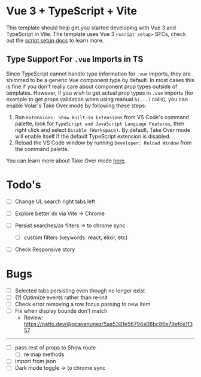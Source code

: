 # Vue 3 + TypeScript + Vite

This template should help get you started developing with Vue 3 and TypeScript in Vite. The template uses Vue 3 `<script setup>` SFCs, check out the [script setup docs](https://v3.vuejs.org/api/sfc-script-setup.html#sfc-script-setup) to learn more.

## Type Support For `.vue` Imports in TS

Since TypeScript cannot handle type information for `.vue` imports, they are shimmed to be a generic Vue component type by default. In most cases this is fine if you don't really care about component prop types outside of templates. However, if you wish to get actual prop types in `.vue` imports (for example to get props validation when using manual `h(...)` calls), you can enable Volar's Take Over mode by following these steps:

1. Run `Extensions: Show Built-in Extensions` from VS Code's command palette, look for `TypeScript and JavaScript Language Features`, then right click and select `Disable (Workspace)`. By default, Take Over mode will enable itself if the default TypeScript extension is disabled.
2. Reload the VS Code window by running `Developer: Reload Window` from the command palette.

You can learn more about Take Over mode [here](https://github.com/johnsoncodehk/volar/discussions/471).

# Todo's

- [ ] Change UI, search right tabs left
- [ ] Explore better dx via Vite -> Chrome 
- [ ] Persist searches/as filters -> to chrome sync
  - [ ] custom filters (keywords: react, elixir, etc)
- [ ] Check Responsive story


# Bugs
- [ ] Selected tabs persisting even though no longer exist
- [ ] (?) Optimize events rather than re-init
- [ ] Check error removing a row focus passing to new item
- [ ] Fix when display bounds don't match
  - Review: https://natto.dev/@gcavanunez/5aa5381e56794a08bc86e79efce1f357

--- 

- [ ] pass rest of props to Show route
  - [ ] re map methods
- [ ] import from json
- [ ] Dark mode toggle -> to chrome sync
